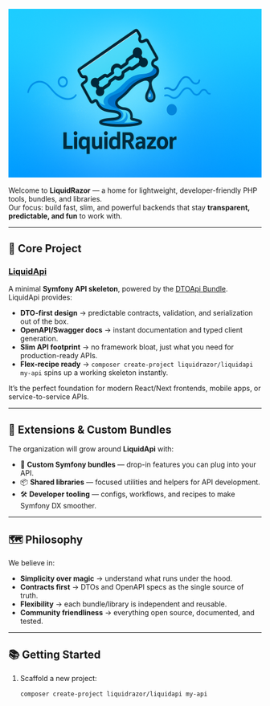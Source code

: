 <p align="center">
  <img src="https://raw.githubusercontent.com/LiquidRazor/.github/main/LiquidRazorBanner.png" alt="LiquidRazor banner" />
</p>


Welcome to **LiquidRazor** — a home for lightweight, developer-friendly PHP tools, bundles, and libraries.  
Our focus: build fast, slim, and powerful backends that stay **transparent, predictable, and fun** to work with.

---

## 🚀 Core Project

### [LiquidApi](https://github.com/LiquidRazor/LiquidApi)
A minimal **Symfony API skeleton**, powered by the [DTOApi Bundle](https://github.com/LiquidRazor/DTOApi).  
LiquidApi provides:

- **DTO-first design** → predictable contracts, validation, and serialization out of the box.  
- **OpenAPI/Swagger docs** → instant documentation and typed client generation.  
- **Slim API footprint** → no framework bloat, just what you need for production-ready APIs.  
- **Flex-recipe ready** → `composer create-project liquidrazor/liquidapi my-api` spins up a working skeleton instantly.  

It’s the perfect foundation for modern React/Next frontends, mobile apps, or service-to-service APIs.

---

## 🧩 Extensions & Custom Bundles

The organization will grow around **LiquidApi** with:

- 🔌 **Custom Symfony bundles** — drop-in features you can plug into your API.  
- 📦 **Shared libraries** — focused utilities and helpers for API development.  
- 🛠 **Developer tooling** — configs, workflows, and recipes to make Symfony DX smoother.  

---

## 🗺 Philosophy

We believe in:
- **Simplicity over magic** → understand what runs under the hood.  
- **Contracts first** → DTOs and OpenAPI specs as the single source of truth.  
- **Flexibility** → each bundle/library is independent and reusable.  
- **Community friendliness** → everything open source, documented, and tested.  

---

## 📚 Getting Started

1. Scaffold a new project:
   ```bash
   composer create-project liquidrazor/liquidapi my-api
